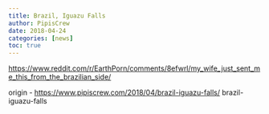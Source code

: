```yaml
---
title: Brazil, Iguazu Falls
author: PipisCrew
date: 2018-04-24
categories: [news]
toc: true
---
```


https://www.reddit.com/r/EarthPorn/comments/8efwrl/my_wife_just_sent_me_this_from_the_brazilian_side/

origin - https://www.pipiscrew.com/2018/04/brazil-iguazu-falls/ brazil-iguazu-falls